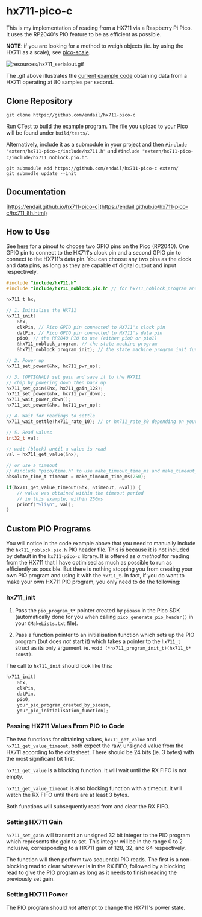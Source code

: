 # hx711-pico-c

This is my implementation of reading from a HX711 via a Raspberry Pi Pico. It uses the RP2040's PIO feature to be as efficient as possible.

__NOTE__: if you are looking for a method to weigh objects (ie. by using the HX711 as a scale), see [pico-scale](https://github.com/endail/pico-scale).

![resources/hx711_serialout.gif](resources/hx711_serialout.gif)

The .gif above illustrates the [current example code](main.c) obtaining data from a HX711 operating at 80 samples per second.

## Clone Repository

```console
git clone https://github.com/endail/hx711-pico-c
```

Run CTest to build the example program. The file you upload to your Pico will be found under `build/tests/`.

Alternatively, include it as a submodule in your project and then `#include "extern/hx711-pico-c/include/hx711.h"` and `#include "extern/hx711-pico-c/include/hx711_noblock.pio.h"`.

```console
git submodule add https://github.com/endail/hx711-pico-c extern/
git submodle update --init
```

## Documentation

[https://endail.github.io/hx711-pico-c](https://endail.github.io/hx711-pico-c/hx711_8h.html)

## How to Use

See [here](https://learn.adafruit.com/assets/99339) for a pinout to choose two GPIO pins on the Pico (RP2040). One GPIO pin to connect to the HX711's clock pin and a second GPIO pin to connect to the HX711's data pin. You can choose any two pins as the clock and data pins, as long as they are capable of digital output and input respectively.

```c
#include "include/hx711.h"
#include "include/hx711_noblock.pio.h" // for hx711_noblock_program and hx711_noblock_program_init

hx711_t hx;

// 1. Initialise the HX711
hx711_init(
    &hx,
    clkPin, // Pico GPIO pin connected to HX711's clock pin
    datPin, // Pico GPIO pin connected to HX711's data pin
    pio0, // the RP2040 PIO to use (either pio0 or pio1)
    &hx711_noblock_program, // the state machine program
    &hx711_noblock_program_init); // the state machine program init function

// 2. Power up
hx711_set_power(&hx, hx711_pwr_up);

// 3. [OPTIONAL] set gain and save it to the HX711
// chip by powering down then back up
hx711_set_gain(&hx, hx711_gain_128);
hx711_set_power(&hx, hx711_pwr_down);
hx711_wait_power_down();
hx711_set_power(&hx, hx711_pwr_up);

// 4. Wait for readings to settle
hx711_wait_settle(hx711_rate_10); // or hx711_rate_80 depending on your chip's config

// 5. Read values
int32_t val;

// wait (block) until a value is read
val = hx711_get_value(&hx);

// or use a timeout
// #include "pico/time.h" to use make_timeout_time_ms and make_timeout_time_us functions
absolute_time_t timeout = make_timeout_time_ms(250);

if(hx711_get_value_timeout(&hx, &timeout, &val)) {
    // value was obtained within the timeout period
    // in this example, within 250ms
    printf("%li\n", val);
}
```

## Custom PIO Programs

You will notice in the code example above that you need to manually include the `hx711_noblock.pio.h` PIO header file. This is because it is not included by default in the `hx711-pico-c` library. It is offered as _a method_ for reading from the HX711 that I have optimised as much as possible to run as efficiently as possible. But there is nothing stopping you from creating your own PIO program and using it with the `hx711_t`. In fact, if you do want to make your own HX711 PIO program, you only need to do the following:

### hx711_init

1. Pass the `pio_program_t*` pointer created by `pioasm` in the Pico SDK (automatically done for you when calling `pico_generate_pio_header()` in your `CMakeLists.txt` file).

2. Pass a function pointer to an initialisation function which sets up the PIO program (but does _not_ start it) which takes a pointer to the `hx711_t` struct as its only argument. ie. `void (*hx711_program_init_t)(hx711_t* const)`.

The call to `hx711_init` should look like this:

```c
hx711_init(
    &hx,
    clkPin,
    datPin,
    pio0,
    your_pio_program_created_by_pioasm,
    your_pio_initialisation_function);
```

### Passing HX711 Values From PIO to Code

The two functions for obtaining values, `hx711_get_value` and `hx711_get_value_timeout`, both expect the raw, unsigned value from the HX711 according to the datasheet. There should be 24 bits (ie. 3 bytes) with the most significant bit first.

`hx711_get_value` is a blocking function. It will wait until the RX FIFO is not empty.

`hx711_get_value_timeout` is also blocking function with a timeout. It will watch the RX FIFO until there are at least 3 bytes.

Both functions will subsequently read from and clear the RX FIFO.

### Setting HX711 Gain

`hx711_set_gain` will transmit an unsigned 32 bit integer to the PIO program which represents the gain to set. This integer will be in the range 0 to 2 inclusive, corresponding to a HX711 gain of 128, 32, and 64 respectively.

The function will then perform two sequential PIO reads. The first is a non-blocking read to clear whatever is in the RX FIFO, followed by a blocking read to give the PIO program as long as it needs to finish reading the previously set gain.

### Setting HX711 Power

The PIO program should _not_ attempt to change the HX711's power state.
